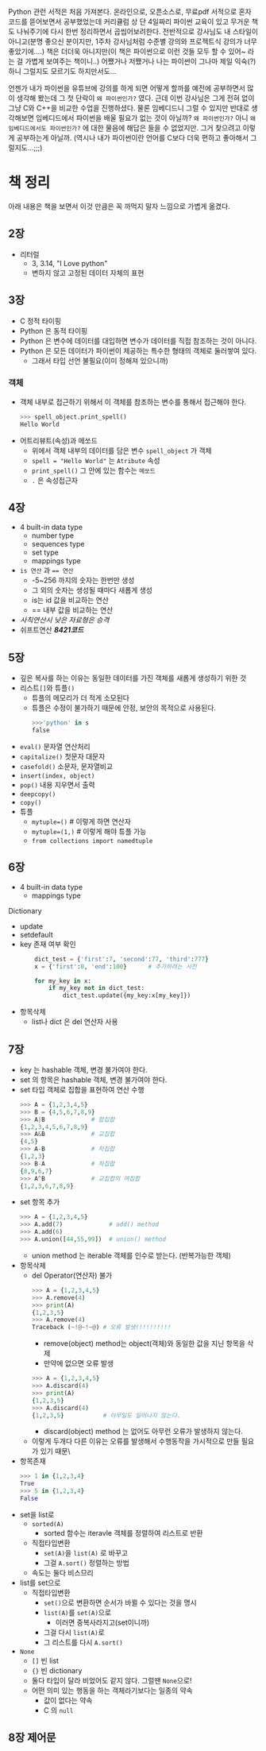 
Python 관런 서적은 처음 가져본다. 온라인으로, 오픈소스로, 무료pdf 서적으로 혼자 코드를 뜯어보면서 공부했었는데 커리큘럼 상 단 4일짜리 파이썬 교육이 있고 무거운 책도 나눠주기에 다시 한번 정리하면서 곱씹어보려한다. 전반적으로 강사님도 내 스타일이 아니고(분명 좋으신 분이지만, 1주차 강사님처럼 수준별 강의와 프로젝트식 강의가 너무 좋았기에....) 책은 더더욱 아니지만(이 책은 파이썬으로 이런 것들 모두 할 수 있어~ 라는 걸 가볍게 보여주는 책이니..) 어쨌거나 저쨌거나 나는 파이썬이 그나마 제일 익숙(?) 하니 그럴지도 모르기도 하지만서도...

언젠가 내가 파이썬을 유튜브에 강의를 하게 되면 어떻게 할까를 예전에 공부하면서 많이 생각해 봤는데 그 첫 단락이 `왜 파이썬인가?` 였다. 근데 이번 강사님은 그게 전혀 없이 그냥 C와 C++을 비교한 수업을 진행하셨다. 물론 임베디드니 그럴 수 있지만 반대로 생각해보면 임베디드에서 파이썬을 배울 필요가 없는 것이 아닐까? `왜 파이썬인가?` 아니 `왜 임베디드에서도 파이썬인가?` 에 대한 물음에 해답은 들을 수 없었지만. 그거 찾으려고 이렇게 공부하는게 아닐까. (역시나 내가 파이썬이란 언어를 C보다 더욱 편하고 좋아해서 그럴지도...;;;)

# 책 정리

아래 내용은 책을 보면서 이것 만큼은 꼭 까먹지 말자 느낌으로 가볍게 옮겼다.

## 2장

* 리터럴 
  * 3, 3.14, "I Love python"
  * 변하지 않고 고정된 데이터 자체의 표현

## 3장

* C 정적 타이핑
* Python 은 동적 타이핑
* Python 은 변수에 데이터를 대입하면 변수가 데이터를 직접 참조하는 것이 아니다.
* Python 은 모든 데이터가 파이썬이 제공하는 특수한 형태의 객체로 둘러쌓여 있다.
  * 그래서 타입 선언 불필요(이미 정해져 있으니까)

### 객체
* 객체 내부로 접근하기 위해서 이 객체를 참조하는 변수를 통해서 접근해야 한다.
    ```python
    >>> spell_object.print_spell()
    Hello World
    ```
* 어트리뷰트(속성)과 메쏘드
  * 위에서 객체 내부의 데이터를 담은 변수 `spell_object` 가 객체
  * `spell = "Hello World"` 는 `Atribute` 속성
  * `print_spell()` 그 안에 있는 함수는 `메쏘드`
  * `.` 은 속성접근자

## 4장

* 4 built-in data type
  * number type
  * sequences type
  * set type
  * mappings type
* `is 연산` 과 `== 연산`
  * -5~256 까지의 숫자는 한번만 생성
  * 그 외의 숫자는 생성될 때마다 새롭게 생성
  * is는 id 값을 비교하는 연산
  * == 내부 값을 비교하는 연산
* *사칙연산시 낮은 자료형은 승격*
* 쉬프트연산 ***8421코드***

## 5장 

* 깊은 복사를 하는 이유는 동일한 데이터를 가진 객체를 새롭게 생성하기 위한 것
* 리스트`[]`와 튜플`()`
  * 튜플의 메모리가 더 적게 소모된다
  * 튜플은 수정이 불가하기 때문에 안정, 보안의 목적으로 사용된다.
    ```python
    >>>'python' in s
    false
    ```
* `eval()` 문자열 연산처리
* `capitalize()` 첫문자 대문자
* `casefold()` 소문자, 문자열비교
* `insert(index, object)`
* `pop()` 내용 지우면서 출력
* `deepcopy()`
* `copy()`
* 튜플
  * `mytuple=()`    # 이렇게 하면 연산자
  * `mytuple=(1,)`  # 이렇게 해야 튜플 가능
  * `from collections import namedtuple`

## 6장

* 4 built-in data type
  * mappings type

Dictionary

* update
* setdefault
* key 존재 여부 확인
    ```python
        dict_test = {'first':7, 'second':77, 'third':777}
        x = {'first':0, 'end':100}      # 추가하려는 사전

        for my_key in x:
            if my_key not in dict_test:
                dict_test.update({my_key:x[my_key]})
    ```
* 항목삭제 
  * list나 dict 은 del 연산자 사용    

## 7장

* key 는 hashable 객체, 변경 불가여야 한다.
* set 의 항목은 hashable 객체, 변경 불가여야 한다.
* set 타입 객체로 집합을 표현하여 연산 수행
    ```python
    >>> A = {1,2,3,4,5}
    >>> B = {4,5,6,7,8,9}
    >>> A|B             # 합집합
    {1,2,3,4,5,6,7,8,9}
    >>> A&B             # 교집합
    {4,5}
    >>> A-B             # 차집합
    {1,2,3}
    >>> B-A             # 차집합
    {8,9,6,7}
    >>> A^B             # 교집합의 여집합
    {1,2,3,6,7,8,9}
    ```
* set 항목 추가
    ```python
    >>> A = {1,2,3,4,5}
    >>> A.add(7)             # add() method    
    >>> A.add(6)
    >>> A.union([44,55,99])  # union() method 
    ```
  * union method 는 iterable 객체를 인수로 받는다. (반복가능한 객체)
* 항목삭제
  * del Operator(연산자) 불가
    ```python
    >>> A = {1,2,3,4,5}
    >>> A.remove(4)
    >>> print(A)
    {1,2,3,5}
    >>> A.remove(4)
    Traceback (~!@~!~@) # 오류 발생!!!!!!!!!!
    ```
    * remove(object) method는 object(객체)와 동일한 값을 지닌 항목을 삭제
    * 만약에 없으면 오류 발생
    ```python
    >>> A = {1,2,3,4,5}
    >>> A.discard(4)
    >>> print(A)
    {1,2,3,5}
    >>> A.discard(4)
    {1,2,3,5}           # 아무일도 일어나지 않는다.
    ```
    * discard(object) method 는 없어도 아무런 오류가 발생하지 않는다.
  * 이렇게 두개다 다른 이유는 오류를 발생해서 수행동작을 가시적으로 만들 필요가 있기 때문\
* 항목존재
    ```python
    >>> 1 in {1,2,3,4}
    True
    >>> 5 in {1,2,3,4}
    False
    ```
* set을 list로
  * `sorted(A)`
    * sorted 함수는 iteravle 객체를 정렬하여 리스트로 반환
  * 직접타입변환
    * `set(A)`을 `list(A)` 로 바꾸고
    * 그걸 `A.sort()` 정렬하는 방법
  * 속도는 둘다 비스므리
* list를 set으로
  * 직접타입변환
    * `set()`으로 변환하면 순서가 바뀔 수 있다는 것을 명시
    * `list(A)`를 `set(A)`으로
      * 이러면 중복사라지고(set이니까)
    * 그걸 다시 `list(A)`로
    * 그 리스트를 다시 `A.sort()`
* `None` 
  * `[]` 빈 list
  * `{}` 빈 dictionary
  * 둘다 타입이 달라 비었어도 같지 않다. 그럴땐 `None`으로!
  * 어떤 의미 있는 행동을 하는 객체라기보다는 일종의 약속
    * 값이 없다는 약속
    * C 의 `null`

## 8장 제어문